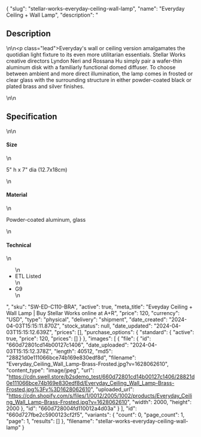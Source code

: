 {
  "slug": "stellar-works-everyday-ceiling-wall-lamp",
  "name": "Everyday Ceiling + Wall Lamp",
  "description": "<h2>Description</h2>\n<!-- split -->\n<p class=\"lead\">Everyday's wall or ceiling version amalgamates the quotidian light fixture to its even more utilitarian essentials. Stellar Works creative directors Lyndon Neri and Rossana Hu simply pair a wafer-thin aluminum disk with a familiarly functional domed diffuser. To choose between ambient and more direct illumination, the lamp comes in frosted or clear glass with the surrounding structure in either powder-coated black or plated brass and silver finishes.  </p>\n<!-- split -->\n<h2>Specification</h2>\n<!-- split -->\n<h4>Size</h4>\n<p>5\" h x 7\" dia (12.7x18cm)</p>\n<h4>Material</h4>\n<p>Powder-coated aluminum, glass</p>\n<h4>Technical</h4>\n<ul>\n<li>ETL Listed</li>\n<li>G9</li>\n</ul>",
  "sku": "SW-ED-C110-BRA",
  "active": true,
  "meta_title": "Eveyday Ceiling + Wall Lamp | Buy Stellar Works online at A+R",
  "price": 120,
  "currency": "USD",
  "type": "physical",
  "delivery": "shipment",
  "date_created": "2024-04-03T15:15:11.870Z",
  "stock_status": null,
  "date_updated": "2024-04-03T15:15:12.639Z",
  "prices": [],
  "purchase_options": {
    "standard": {
      "active": true,
      "price": 120,
      "prices": []
    }
  },
  "images": [
    {
      "file": {
        "id": "660d72801cd14b00127c1406",
        "date_uploaded": "2024-04-03T15:15:12.378Z",
        "length": 40512,
        "md5": "28821d0e111066bce74b169e830edf8d",
        "filename": "Everyday_Ceiling_Wall_Lamp-Brass-Frosted.jpg?v=1628062610",
        "content_type": "image/jpeg",
        "url": "https://cdn.swell.store/b2sdemo_test/660d72801cd14b00127c1406/28821d0e111066bce74b169e830edf8d/Everyday_Ceiling_Wall_Lamp-Brass-Frosted.jpg%3Fv%3D1628062610",
        "uploaded_url": "https://cdn.shopify.com/s/files/1/0012/2005/1002/products/Everyday_Ceiling_Wall_Lamp-Brass-Frosted.jpg?v=1628062610",
        "width": 2000,
        "height": 2000
      },
      "id": "660d728004fd110012a4d03a"
    }
  ],
  "id": "660d727fbe2c5900123cf2f5",
  "variants": {
    "count": 0,
    "page_count": 1,
    "page": 1,
    "results": []
  },
  "filename": "stellar-works-everyday-ceiling-wall-lamp"
}
